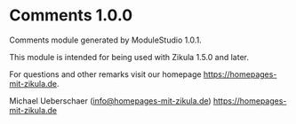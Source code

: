 # Comments 1.0.0

Comments module generated by ModuleStudio 1.0.1.

This module is intended for being used with Zikula 1.5.0 and later.

For questions and other remarks visit our homepage https://homepages-mit-zikula.de.

Michael Ueberschaer (info@homepages-mit-zikula.de)
https://homepages-mit-zikula.de
